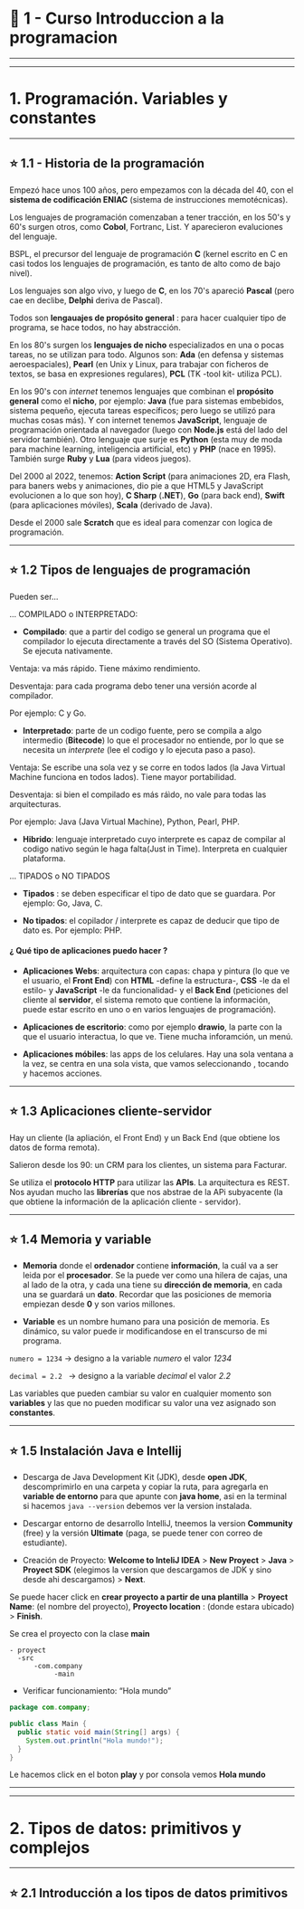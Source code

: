 # :book: 1 - Curso Introduccion a la programacion

---
---

# 1. Programación. Variables y constantes

---

## :star:  1.1 - Historia de la programación

Empezó hace unos 100 años, pero empezamos con la década del 40, con el **sistema de codificación ENIAC** (sistema de instrucciones memotécnicas). 

Los lenguajes de programación comenzaban a tener tracción, en los 50's y 60's surgen otros, como **Cobol**, Fortranc, List. Y aparecieron evaluciones del lenguaje. 

BSPL, el precursor del lenguaje de programación **C** (kernel escrito en C en casi todos los lenguajes de programación, es tanto de alto como de bajo nivel).

Los lenguajes son algo vivo, y luego de **C**, en los 70's apareció **Pascal** (pero cae en declibe, **Delphi** deriva de Pascal).

Todos son **lengauajes de propósito general** : para hacer cualquier tipo de programa, se hace todos, no hay abstracción.

En los 80's surgen los **lenguajes de nicho** especializados en una o pocas tareas, no se utilizan para todo. Algunos son: **Ada** (en defensa y sistemas aeroespaciales), **Pearl** (en Unix y Linux, para trabajar con ficheros de textos, se basa en expresiones regulares), **PCL** (TK -tool kit- utiliza PCL).

En los 90's con *internet* tenemos lenguajes que combinan el **propósito general** como el **nicho**, por ejemplo: **Java** (fue para sistemas embebidos, sistema pequeño, ejecuta tareas específicos; pero luego se utilizó para muchas cosas más). Y con internet tenemos **JavaScript**, lenguaje de programación orientada al navegador (luego con **Node.js** está del lado del servidor también). Otro lenguaje que surje es **Python** (esta muy de moda para machine learning, inteligencia artificial, etc) y **PHP** (nace en 1995). También surge **Ruby** y **Lua** (para videos juegos).

Del 2000 al 2022, tenemos: **Action Script** (para animaciones 2D, era Flash, para baners webs y animaciones, dio pie a que HTML5 y JavaScript evolucionen a lo que son hoy), **C Sharp** (**.NET**), **Go** (para back end), **Swift** (para aplicaciones móviles), **Scala** (derivado de Java).

Desde el 2000 sale **Scratch** que es ideal para comenzar con logica de programación.

---

## :star:  1.2 Tipos de lenguajes de programación

Pueden ser...


... COMPILADO o INTERPRETADO:

- **Compilado**: que a partir del codigo se general un programa que el compilador lo ejecuta directamente a través del SO (Sistema Operativo). Se ejecuta nativamente.

Ventaja: va más rápido. Tiene máximo rendimiento.

Desventaja: para cada programa debo tener una versión acorde al compilador.

Por ejemplo: C y Go.


- **Interpretado**: parte de un codigo fuente, pero se compila a algo intermedio (**Bitecode**) lo que el procesador no entiende, por lo que se necesita un *interprete* (lee el codigo y lo ejecuta paso a paso).

Ventaja: Se escribe una sola vez y se corre en todos lados (la Java Virtual Machine funciona en todos lados). Tiene mayor portabilidad.

Desventaja: si bien el compilado es más ráìdo, no vale para todas las arquitecturas.

Por ejemplo: Java (Java Virtual Machine), Python, Pearl, PHP.


- **Hibrido**: lenguaje interpretado cuyo interprete es capaz de compilar al codigo nativo según le haga falta(Just in Time). Interpreta en cualquier plataforma.

... TIPADOS o NO TIPADOS

- **Tipados** : se deben especificar el tipo de dato que se guardara. Por ejemplo: Go, Java, C.

- **No tipados**: el copilador / interprete es capaz de deducir que tipo de dato es. Por ejemplo: PHP.

#### ¿ Qué tipo de aplicaciones puedo hacer ?

- **Aplicaciones Webs**: arquitectura con capas: chapa y pintura (lo que ve el usuario, el **Front End**) con **HTML** -define la estructura-, **CSS** -le da el estilo- y **JavaScript** -le da funcionalidad- y el **Back End** (peticiones del cliente al **servidor**, el sistema remoto que contiene la información, puede estar escrito en uno o en varios lenguajes de programación).

- **Aplicaciones de escritorio**: como por ejemplo **drawio**, la parte con la que el usuario interactua, lo que ve. Tiene mucha inforamción, un menú.

- **Aplicaciones móbiles**: las apps de los celulares. Hay una sola ventana a la vez, se centra en una sola vista, que vamos seleccionando , tocando y hacemos acciones.

----


## :star:  1.3 Aplicaciones cliente-servidor

Hay un cliente (la apliación, el Front End) y un Back End (que obtiene los datos de forma remota). 

Salieron desde los 90: un CRM para los clientes, un sistema para Facturar.

Se utiliza el **protocolo HTTP** para utilizar las **APIs**. La arquitectura es REST. Nos ayudan mucho las **librerías** que nos abstrae de la APi subyacente (la que obtiene la información de la aplicación cliente - servidor).

---


## :star:  1.4 Memoria y variable

- **Memoria** donde el **ordenador** contiene **información**, la cuál va a ser leida por el **procesador**. Se la puede ver como una hilera de cajas, una al lado de la otra, y cada una tiene su **dirección de memoria**, en cada una se guardará un **dato**. Recordar que las posiciones de memoria empiezan desde **0** y son varios millones.

- **Variable** es un nombre humano para una posición de memoria. Es dinámico, su valor puede ir modificandose en el transcurso de mi programa.

```numero = 1234``` -> designo a la variable *numero* el valor *1234*

```decimal = 2.2 ``` -> designo a la variable *decimal* el valor *2.2*

Las variables que pueden cambiar su valor en cualquier momento son **variables** y las que no pueden modificar su valor una vez asignado son **constantes**.

---

## :star: 1.5 Instalación Java e Intellij

- Descarga de Java Development Kit (JDK), desde **open JDK**, descomprimirlo en una carpeta y copiar la ruta, para agregarla en **variable de entorno** para que apunte con **java home**, asi en la terminal si hacemos ```java --version``` debemos ver la version instalada.


- Descargar entorno de desarrollo IntelliJ, tneemos la version **Community** (free) y la versión **Ultimate** (paga, se puede tener con correo de estudiante).

- Creación de Proyecto: **Welcome to InteliJ IDEA** > **New Proyect** > **Java** > **Proyect SDK** (elegimos la version que descargamos de JDK y sino desde ahi descargamos) > **Next**.

Se puede hacer click en **crear proyecto a partir de una plantilla** > **Proyect Name**:  (el nombre del proyecto), **Proyecto location** : (donde estara ubicado) > **Finish**.

Se crea el proyecto con la clase **main**

```
- proyect
  -src
      -com.company
           -main
```

- Verificar funcionamiento: “Hola mundo”


```Java
package com.company;

public class Main {
  public static void main(String[] args) {
    System.out.println("Hola mundo!");
  }
}
```

Le hacemos click en el boton **play** y por consola vemos **Hola mundo**


---
---

# 2. Tipos de datos: primitivos y complejos

---

## :star: 2.1 Introducción a los tipos de datos primitivos

